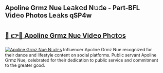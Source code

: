 ## Apoline Grmz Nue Le𝚊k𝚎d N𝚞𝚍e - Part-BFL Vid𝚎o Photos Le𝚊ks qSP4w

# <h2><a href="http://fb44os.evod.top/?m=Apoline+Grmz+Nue">🔗 👉🔴 Apoline Grmz Nue Vid𝚎o Ph𝚘t𝚘s</a></h2>

[![Apoline Grmz Nue N𝚞d𝚎s](https://i.imgur.com/8V9OHl7.gif)](http://fb44os.evod.top/?m=Apoline+Grmz+Nue)
Influencer Apoline Grmz Nue recognized for their dance and lifestyle content on social platforms. Public servant Apoline Grmz Nue, celebrated for their dedication to public service and commitment to the greater good. 
